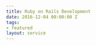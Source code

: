 ```yaml
---
title: Ruby on Rails Development
date: 2016-12-04 00:00:00 Z
tags:
- featured
layout: service
---
```

